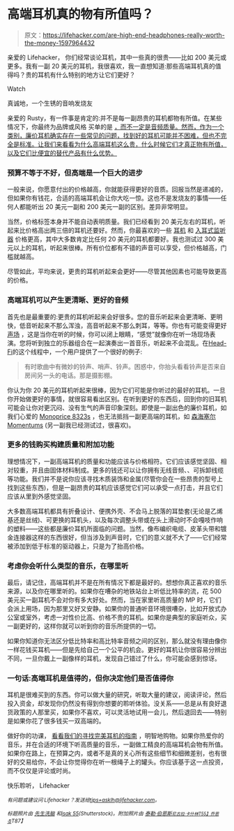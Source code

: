 # 高端耳机真的物有所值吗？

> 原文：<https://lifehacker.com/are-high-end-headphones-really-worth-the-money-1597964432>

亲爱的 Lifehacker，
你们经常谈论耳机，其中一些真的很贵——比如 200 美元或更多。我有一副 20 美元的耳机，我很喜欢，我一直想知道:那些高端耳机真的值得吗？贵的耳机有什么特别的地方让它们更好？

Watch

真诚地，一个生锈的音响发烧友

亲爱的 Rusty，有一件事是肯定的:并不是每一副昂贵的耳机都物有所值。在某些情况下，你最终为品牌或风格 买单的是 [，而不一定是音频质量。然而，作为一个类别，廉价耳机确实存在一些常见的问题，找到好的耳机可能并不困难，但也不完全是标准。让我们来看看为什么高端耳机这么贵，什么时候它们才真正物有所值，以及它们比便宜的替代产品有什么优势。](https://lifehacker.com/are-beats-by-dre-headphones-any-good-1509805994)

### 预算不等于不好，但高端是一个巨大的进步

一般来说，你愿意付出的价格越高，你就能获得更好的音质。回报当然是递减的，但如果你有钱花，合适的高端耳机会让你大吃一惊。这也不是发烧友的事情——任何人都能听出 20 美元一副和 200 美元一副的区别。差异非常明显。

当然，价格标签本身并不能自动表明质量。我们已经看到 20 美元左右的耳机，听起来比价格高出两三倍的耳机还要好。然而，你最喜欢的一些 [耳机](http://lifehacker.com/five-best-headphones-5949489) 和 [入耳式监听器](http://lifehacker.com/five-best-earbuds-5959383) 价格更高，其中大多数肯定比任何 20 美元的耳机都要好。我也测试过 300 美元以上的耳机，听起来很棒。所有价位都有不错的声音可以享受，但价格越高，门槛就越高。

尽管如此，平均来说，更贵的耳机听起来会更好——尽管其他因素也可能导致更高的价格。

### 高端耳机可以产生更清晰、更好的音频

首先也是最重要的:更贵的耳机听起来会好很多。您的音乐听起来会更清晰、更明快，低音听起来不那么浑浊，高音听起来不那么刺耳，等等。你也有可能变得更好 [声场](http://en.wikipedia.org/wiki/Sound_stage) ，这是当你在听的时候，你可以闭上眼睛，“感觉”就像你在听一场现场表演。您将听到独立的乐器组合在一起演奏出一首音乐，听起来不会混乱。在[Head-Fi](http://www.head-fi.org/t/244676/what-is-soundstage)的这个线程中，一个用户提供了一个很好的例子:

> 有时歌曲中有微妙的铃声、哨声、铃声。困惑中，你抬头看看铃声是否来自房间另一头的电话。那是摄影棚。

你认为你 20 美元的耳机听起来很棒，因为它们可能是你听过的最好的耳机。一旦你开始做更好的事情，就很容易看出区别。在听到更好的东西后，回到你的旧耳机可能会让你对更沉闷、没有生气的声音印象深刻。即使是一副出色的廉价耳机，如我们心爱的 [Monoprice 8323s](http://www.monoprice.com/Product?c_id=108&cp_id=10823&cs_id=1082302&p_id=8323&seq=1&format=2) ，也无法抵挡一副更高端的耳机，如 [森海塞尔 Momentums](http://en-us.sennheiser.com/over-ear-headphone-momentum-stereo) (另一副我已经测试过，很喜欢)。

### 更多的钱购买构建质量和附加功能

理想情况下，一副高端耳机的质量和功能应该与价格相符。它们应该感觉坚固、相对较重，并且由固体材料制成。更多的钱还可以让你拥有无线音频、、可拆卸线缆等功能。我们并不是说你应该寻找木质装饰和金属(尽管你会在一些昂贵的型号上找到这些东西)，但是一副昂贵的耳机应该感觉它们可以承受一点打击，并且它们应该从里到外感觉坚固。

大多数高端耳机都具有折叠设计、便携外壳、不会马上脱落的耳垫套(无论是乙烯基还是丝绒)、可更换的耳机头，以及每次调整头带或在头上滑动时不会嘎吱作响的塑料——这些都是廉价耳机所面临的问题。当然，像布编织电缆、皮革头带和镀金连接器这样的东西很好，但当涉及到声音时，它们的意义就不大了——它们经常被添加到低于标准的驱动器上，只是为了抬高价格。

### 考虑你会听什么类型的音乐，在哪里听

最后，请记住，高端耳机并不是在所有情况下都是最好的。想想你真正喜欢的音乐来源，以及你在哪里听的。如果你在嘈杂的地铁站台上听低比特率的流，花 500 美元买一副耳机不会对你有多大好处。然而，当在家里听高质量的 MP 时，它们会派上用场，因为那里又好又安静。如果你的普通听音环境很嘈杂，比如开放式办公室或室外，考虑一对性价比高、价格不贵的耳机。如果你是典型的家庭听众，买一副更好的，这样你就可以听到你的音乐所提供的一切。

如果你知道你无法区分低比特率和高比特率音频之间的区别，那么就没有理由像你一样花钱买耳机——但是先给自己一个公平的机会。更好的耳机让你很容易分辨出不同，一旦你戴上一副像样的耳机，发现自己错过了什么，你可能会感到惊讶。

### 一句话:高端耳机是值得的，但你决定他们是否值得你

耳机是很难买到的东西。你可以做大量的研究，听取大量的建议，阅读评论，然后投入资金，却发现你仍然没有得到你想要的聆听体验。没关系——总是从有良好退货政策的人那里买，如果你不喜欢，可以灵活地试用一会儿，然后退回去——特别是如果你花了很多钱买一双高端的。

做好你的功课， [看看我们的寻找完美耳机的指南](https://lifehacker.com/how-to-choose-the-perfect-pair-of-headphones-5800772) ，明智地购物。如果你热爱你的音乐，并在合适的环境下听高质量的音乐，一副做工精良的高端耳机会物有所值。如果你在路上，在预算之内，或者不是真的关心所有这些细节和细微差别，也有很好的交易给你，不会让你觉得你在听一根绳子上的罐头。你应该基于这一点投资，而不仅仅是评论或时尚。

快乐聆听，
Lifehacker

*<small>有问题或建议问 Lifehacker？发送给</small>*[*<small>tips+asklh@lifehacker.com</small>*](mailto:tips+asklh@lifehacker.com)*<small>。</small>*

*<small>标题照片由</small>* [*<small>先生洗脑</small>*](http://s.ecrater.com/stores/97145/4a65eff8191dd_97145b.jpg) *<small>和</small>*[*<small>isak 55</small>*](http://www.shutterstock.com/pic.mhtml?id=81954451&src=id)*<small>(Shutterstock)。附加照片由</small>* [*<small>泰勒·伯恩斯</small>*](https://www.flickr.com/photos/tburnes/4842505983)*<small>[*<small>尼古拉·卡什林</small>*](https://www.flickr.com/photos/nkashirin/5325053378)*<small></small>*<small>[*T55】乔恩·B*](https://www.flickr.com/photos/hexidecimal/6673189339)</small></small>*<small>*T87】*</small>

<small></small>